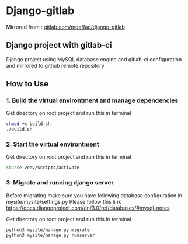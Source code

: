 # Django-gitlab

Mirrored from : <a href=https://gitlab.com/mdaffad/django-gitlab>gitlab.com/mdaffad/django-gitlab</a>

## Django project with gitlab-ci

Django project using MySQL database engine and gitlab-ci configuration and mirrored to github remote repository

## How to Use

### 1. Build the virtual environtment and manage dependencies

Get directory on root project and run this in terminal

```bash
chmod +x build.sh
./build.sh
```

### 2. Start the virtual environtment

Get directory on root project and run this in terminal

```bash
source venv/Scripts/activate
```

### 3. Migrate and running django server

Before migrating make sure you have following database configuration in mysite/mysite/settings.py
Please follow this link <a href=https://docs.djangoproject.com/en/3.0/ref/databases/#mysql-notes> https://docs.djangoproject.com/en/3.0/ref/databases/#mysql-notes </a>

Get directory on root project and run this in terminal

```bash
python3 mysite/manage.py migrate
python3 mysite/manage.py runserver
```
